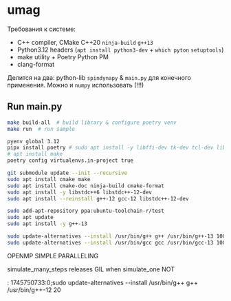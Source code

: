 # umag
Требования к системе:
- C++ compiler, CMake C++20 `ninja-build` `g++13`
- Python3.12 headers (`apt install python3-dev` + `which pyton` `setuptools`) 
- make utility + Poetry Python PM
- clang-format

Делится на два: python-lib `spindynapy` & `main.py` для конечного применения. Можно и `numpy` использовать (!!!)

## Run main.py
```sh
make build-all  # build library & configure poetry venv
make run  # run sample
```

```sh
pyenv global 3.12
pipx install poetry # sudo apt install -y libffi-dev tk-dev tcl-dev liblzma-dev
# apt install make
poetry config virtualenvs.in-project true
```

```sh
git submodule update --init --recursive
sudo apt install cmake make
sudo apt install cmake-doc ninja-build cmake-format
sudo apt install -y libstdc++6 libstdc++-12-dev
sudo apt install --reinstall g++-12 gcc-12 libstdc++-12-dev

sudo add-apt-repository ppa:ubuntu-toolchain-r/test
sudo apt update
sudo apt install -y g++-13

sudo update-alternatives --install /usr/bin/g++ g++ /usr/bin/g++-13 100
sudo update-alternatives --install /usr/bin/gcc gcc /usr/bin/gcc-13 100
```

OPENMP SIMPLE PARALLELING

simulate_many_steps releases GIL when simulate_one NOT

: 1745750733:0;sudo update-alternatives --install /usr/bin/g++ g++ /usr/bin/g++-12 20